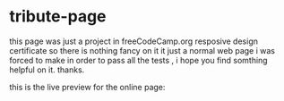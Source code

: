 # tribute-page
this page was just a project in freeCodeCamp.org resposive design certificate so there is nothing fancy on it it just a normal web page i was forced to make in order to pass all the tests , i hope you find somthing helpful on it. thanks.


this is the live preview for the online page: 
